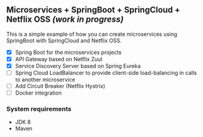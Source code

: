 ## Microservices + SpringBoot + SpringCloud + Netflix OSS *(work in progress)*
This is a simple example of how you can create microservices using SpringBoot with SpringCloud and Netflix OSS.

- [x] Spring Boot for the microservices projects
- [x] API Gateway based on Netflix Zuul
- [x] Service Discovery Server based on Spring Eureka
- [ ] Spring Cloud LoadBalancer to provide client-side load-balancing in calls to another microservice
- [ ] Add Circuit Breaker (Netflix Hystrix)
- [ ] Docker integration

### System requirements
- JDK 8
- Maven
